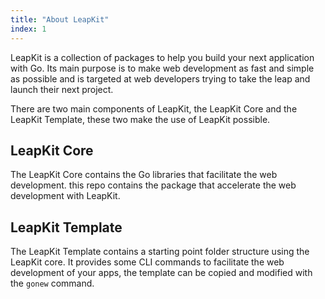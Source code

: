 ```yaml
---
title: "About LeapKit"
index: 1
---
```


LeapKit is a collection of packages to help you build your next application with Go. Its main purpose is to make web development as fast and simple as possible and is targeted at web developers trying to take the leap and launch their next project.

There are two main components of LeapKit, the LeapKit Core and the LeapKit Template, these two make the use of LeapKit possible.

## LeapKit Core

The LeapKit Core contains the Go libraries that facilitate the web development. this repo contains the package that accelerate the web development with LeapKit.


## LeapKit Template
The LeapKit Template contains a starting point folder structure using the LeapKit core. It provides some CLI commands to facilitate the web development of your apps, the template can be copied and modified with the `gonew` command.
